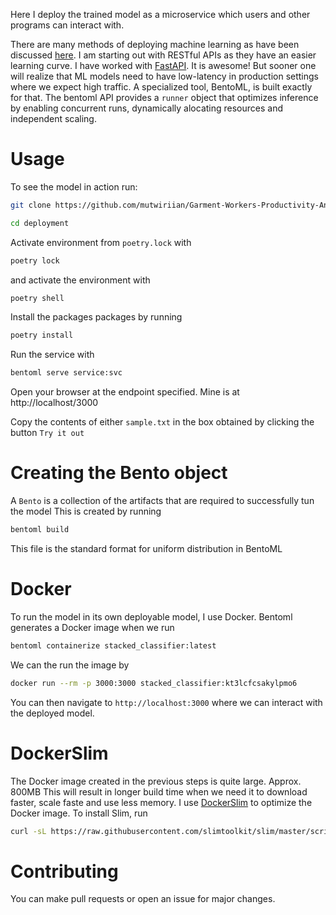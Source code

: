 Here I deploy the trained model as a microservice which users and other programs can interact with.

There are many methods of deploying machine learning as have been discussed 
[here](https://towardsdatascience.com/various-types-of-deployment-in-machine-learning-b503017e6bae#:~:text=The%20batch%20inference%20is%20a,as%20generating%20reports%20or%20predictions.). I am starting out with RESTful APIs as they have an easier learning curve. I have worked with [FastAPI](https://github.com/mutwiriian?tab=repositories). It is awesome! But sooner one will realize that ML models need to have low-latency in production settings where we expect high traffic. A specialized tool, BentoML, is built exactly for that. The bentoml API provides a `runner` object that optimizes inference by enabling concurrent runs, dynamically alocating resources and independent scaling.

# Usage
To see the model in action run:

```bash
git clone https://github.com/mutwiriian/Garment-Workers-Productivity-Analysis-and-Ensemble-Model-building-Scikit-Learn.git
```

```bash
cd deployment
```
Activate environment from `poetry.lock` with

```bash
poetry lock
```
and activate the environment with
```bash
poetry shell
```
Install the packages packages by running

```bash
poetry install
```

Run the service with

```bash
bentoml serve service:svc
```
Open your browser at the endpoint specified. Mine is at http://localhost/3000

Copy the contents of either `sample.txt` in the box obtained by clicking the button `Try it out`

# Creating the Bento object
A `Bento` is a collection of the artifacts that are required to successfully tun the model
This is created by running

```bash
bentoml build
```
This file is the standard format for uniform distribution in BentoML

# Docker
To run the model in its own deployable model, I use Docker. Bentoml generates a Docker image when we run
```bash
bentoml containerize stacked_classifier:latest
```
We can the run the image by
```bash
docker run --rm -p 3000:3000 stacked_classifier:kt3lcfcsakylpmo6
```
You can then navigate to `http://localhost:3000` where we can interact with the deployed model.

# DockerSlim
The Docker image created in the previous steps is quite large. Approx. 800MB
This will result in longer build time when we need it to download faster, scale faste and use less memory. I use [DockerSlim](https://github.com/slimtoolkit/slim) to optimize the Docker image. To install Slim, run 
```bash
curl -sL https://raw.githubusercontent.com/slimtoolkit/slim/master/scripts/install-slim.sh | sudo -E bash -
```


# Contributing
You can make pull requests or open an issue for major changes.
